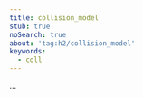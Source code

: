 ```yaml
---
title: collision_model
stub: true
noSearch: true
about: 'tag:h2/collision_model'
keywords:
  - coll
---
```

...
